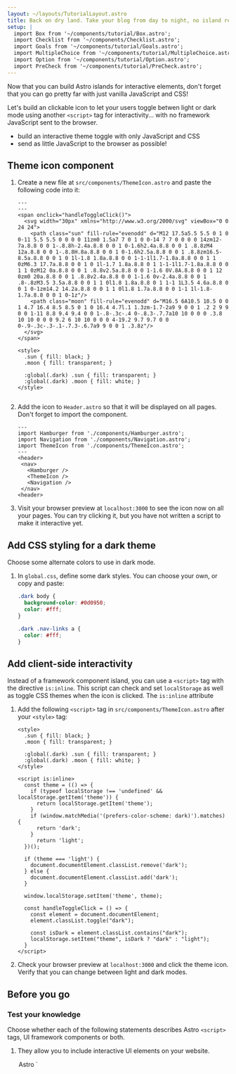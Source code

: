 ```yaml
---
layout: ~/layouts/TutorialLayout.astro
title: Back on dry land. Take your blog from day to night, no island required!
setup: |
  import Box from '~/components/tutorial/Box.astro';
  import Checklist from '~/components/Checklist.astro';
  import Goals from '~/components/tutorial/Goals.astro';
  import MultipleChoice from '~/components/tutorial/MultipleChoice.astro';
  import Option from '~/components/tutorial/Option.astro';
  import PreCheck from '~/components/tutorial/PreCheck.astro';
---
```


Now that you can build Astro islands for interactive elements, don't forget that you can go pretty far with just vanilla JavaScript and CSS!

Let's build an clickable icon to let your users toggle betwen light or dark mode using another `<script>` tag for interactivity... with no framework JavaScript sent to the browser.

<PreCheck>

  - build an interactive theme toggle with only JavaScript and CSS
  - send as little JavaScript to the browser as possible!
  
</PreCheck>

## Theme icon component

1. Create a new file at `src/components/ThemeIcon.astro` and paste the following code into it:

    ```astro title="src/components/ThemeIcon.astro"
    ---
    ---
    <span onclick="handleToggleClick()">
      <svg width="30px" xmlns="http://www.w3.org/2000/svg" viewBox="0 0 24 24">
        <path class="sun" fill-rule="evenodd" d="M12 17.5a5.5 5.5 0 1 0 0-11 5.5 5.5 0 0 0 0 11zm0 1.5a7 7 0 1 0 0-14 7 7 0 0 0 0 14zm12-7a.8.8 0 0 1-.8.8h-2.4a.8.8 0 0 1 0-1.6h2.4a.8.8 0 0 1 .8.8zM4 12a.8.8 0 0 1-.8.8H.8a.8.8 0 0 1 0-1.6h2.5a.8.8 0 0 1 .8.8zm16.5-8.5a.8.8 0 0 1 0 1l-1.8 1.8a.8.8 0 0 1-1-1l1.7-1.8a.8.8 0 0 1 1 0zM6.3 17.7a.8.8 0 0 1 0 1l-1.7 1.8a.8.8 0 1 1-1-1l1.7-1.8a.8.8 0 0 1 1 0zM12 0a.8.8 0 0 1 .8.8v2.5a.8.8 0 0 1-1.6 0V.8A.8.8 0 0 1 12 0zm0 20a.8.8 0 0 1 .8.8v2.4a.8.8 0 0 1-1.6 0v-2.4a.8.8 0 0 1 .8-.8zM3.5 3.5a.8.8 0 0 1 1 0l1.8 1.8a.8.8 0 1 1-1 1L3.5 4.6a.8.8 0 0 1 0-1zm14.2 14.2a.8.8 0 0 1 1 0l1.8 1.7a.8.8 0 0 1-1 1l-1.8-1.7a.8.8 0 0 1 0-1z"/>
        <path class="moon" fill-rule="evenodd" d="M16.5 6A10.5 10.5 0 0 1 4.7 16.4 8.5 8.5 0 1 0 16.4 4.7l.1 1.3zm-1.7-2a9 9 0 0 1 .2 2 9 9 0 0 1-11 8.8 9.4 9.4 0 0 1-.8-.3c-.4 0-.8.3-.7.7a10 10 0 0 0 .3.8 10 10 0 0 0 9.2 6 10 10 0 0 0 4-19.2 9.7 9.7 0 0 0-.9-.3c-.3-.1-.7.3-.6.7a9 9 0 0 1 .3.8z"/>
      </svg>
    </span>

    <style>
      .sun { fill: black; }
      .moon { fill: transparent; }

      :global(.dark) .sun { fill: transparent; }
      :global(.dark) .moon { fill: white; }
    </style>
  
    ```

2. Add the icon to `Header.astro` so that it will be displayed on all pages. Don't forget to import the component.

     ```astro title="src/components/Header.astro" ins={4,9}
    ---
    import Hamburger from './components/Hamburger.astro';
    import Navigation from './components/Navigation.astro';
    import ThemeIcon from './components/ThemeIcon.astro';
    ---
    <header>
      <nav>
        <Hamburger />
        <ThemeIcon />
        <Navigation />
      </nav>
    <header>
    ```

3. Visit your browser preview at `localhost:3000` to see the icon now on all your pages. You can try clicking it, but you have not written a script to make it interactive yet.

## Add CSS styling for a dark theme

Choose some alternate colors to use in dark mode.

1. In `global.css`, define some dark styles. You can choose your own, or copy and paste:

    ```css title="src/styles/global.css"
    .dark body {
      background-color: #0d0950;
      color: #fff;
    }

    .dark .nav-links a {
      color: #fff;
    }
    ```

## Add client-side interactivity

Instead of a framework component island, you can use a `<script>` tag with the directive `is:inline`. This script can check and set `localStorage` as well as toggle CSS themes when the icon is clicked. The `is:inline` attribute 

1. Add the following `<script>` tag in `src/components/ThemeIcon.astro` after your `<style>` tag:

    ```astro title="src/components/ThemeIcon.astro" ins={9-35}
    <style>
      .sun { fill: black; }
      .moon { fill: transparent; }

      :global(.dark) .sun { fill: transparent; }
      :global(.dark) .moon { fill: white; }
    </style>

    <script is:inline>
      const theme = (() => {
        if (typeof localStorage !== 'undefined' && localStorage.getItem('theme')) {
          return localStorage.getItem('theme');
        }
        if (window.matchMedia('(prefers-color-scheme: dark)').matches) {
          return 'dark';
        }
          return 'light';
      })();
          
      if (theme === 'light') {
        document.documentElement.classList.remove('dark');
      } else {
        document.documentElement.classList.add('dark');
      }

      window.localStorage.setItem('theme', theme);

      const handleToggleClick = () => {
        const element = document.documentElement;
        element.classList.toggle("dark");
        
        const isDark = element.classList.contains("dark");
        localStorage.setItem("theme", isDark ? "dark" : "light");
      }
    </script>
    ```

2. Check your browser preview at `localhost:3000` and click the theme icon. Verify that you can change between light and dark modes.

## Before you go

<Box icon="question-mark">

### Test your knowledge

Choose whether each of the following statements describes Astro `<script>` tags, UI framework components or both.

1. They allow you to include interactive UI elements on your website.

    <MultipleChoice>
      <Option>
        Astro `<script>` tags
      </Option>
      <Option>
        UI framework components
      </Option>
      <Option isCorrect>
        both
      </Option>
    </MultipleChoice>

2. They will create static elements on your site unless you include a `client:` to send their JavaScript to the client and run in the browser.

    <MultipleChoice>
      <Option>
        Astro `<script>` tags
      </Option>
      <Option isCorrect>
        UI framework components
      </Option>
      <Option>
        both
      </Option>
    </MultipleChoice>

3. They allow you to "try out" a new framework without requiring you to start an entire new project using that tech stack.

    <MultipleChoice>
      <Option>
        Astro `<script>` tags
      </Option>
      <Option isCorrect>
        UI framework components
      </Option>
      <Option>
        both
      </Option>
    </MultipleChoice>

4. They allow you to reuse code you have written in other frameworks and you can often just drop them right into your site.

    <MultipleChoice>
      <Option>
        Astro `<script>` tags
      </Option>
      <Option isCorrect>
        UI framework components
      </Option>
      <Option>
        both
      </Option>
    </MultipleChoice>

5. They allow you to add interactivity without needing to know or learn any other JavaScript frameworks.

    <MultipleChoice>
      <Option isCorrect>
        Astro `<script>` tags
      </Option>
      <Option>
        UI framework components
      </Option>
      <Option>
        both
      </Option>
    </MultipleChoice>
</Box>

<Box icon="check-list">

### Checklist for moving on

<Checklist key="theme">

- [ ] I can use multiple `<script>` tags in the same Astro component.
- [ ] I can use the `is:inline` attribute on a `<script>` tag

</Checklist>
</Box>

### Resources

- [Client-side `<script>` in Astro](/en/core-concepts/astro-components/#client-side-scripts)
